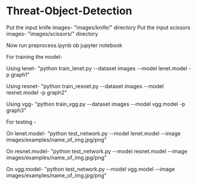 # Threat-Object-Detection

Put the input knife images- "images/knife/" directory
Put the input scissors images- "images/scissors/" directory

Now run preprocess.ipynb ob jupyter notebook

For training the model- 

Using lenet- "python train_lenet.py --dataset images --model lenet.model -p graph1"

Using resnet- "python train_resnet.py --dataset images --model resnet.model -p graph2"

Using vgg- "python train_vgg.py --dataset images --model vgg.model -p graph3"

For testing -

On lenet.model- "python test_network.py --model lenet.model --image images/examples/name_of_img.jpg/png"

On resnet.model- "python test_network.py --model resnet.model --image images/examples/name_of_img.jpg/png"

On vgg.model- "python test_network.py --model vgg.model --image images/examples/name_of_img.jpg/png"




